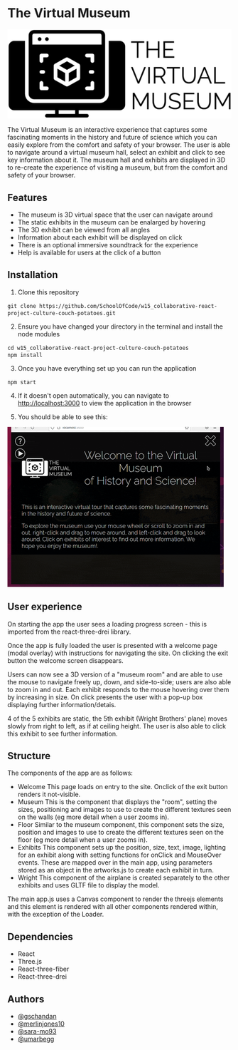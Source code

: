 # The Virtual Museum

![logo](./src/logo_2.png)

The Virtual Museum is an interactive experience that captures some fascinating moments in the history and future of science which you can easily explore from the comfort and safety of your browser.
The user is able to navigate around a virtual museum hall, select an exhibit and click to see key information about it.
The museum hall and exhibits are displayed in 3D to re-create the experience of visiting a museum, but from the comfort and safety of your browser.

## Features

- The museum is 3D virtual space that the user can navigate around
- The static exhibits in the museum can be enalarged by hovering
- The 3D exhibit can be viewed from all angles
- Information about each exhibit will be displayed on click
- There is an optional immersive soundtrack for the experience
- Help is available for users at the click of a button

## Installation

1. Clone this repository 
```
git clone https://github.com/SchoolOfCode/w15_collaborative-react-project-culture-couch-potatoes.git
```
2. Ensure you have changed your directory in the terminal and install the node modules
```
cd w15_collaborative-react-project-culture-couch-potatoes
npm install
```
3. Once you have everything set up you can run the application
```
npm start
```
4. If it doesn't open automatically, you can navigate to [http://localhost:3000](http://localhost:3000) to view the application in the browser

5. You should be able to see this:

<img src="./public/2021-07-09 22-46.gif" alt="current site as of 09/07/21">


## User experience

On starting the app the user sees a loading progress screen - this is imported from the react-three-drei library.

Once the app is fully loaded the user is presented with a welcome page (modal overlay) with instructions for navigating the site. On clicking the exit button the welcome screen disappears.

Users can now see a 3D version of a "museum room" and are able to use the mouse to navigate freely up, down, and side-to-side;  users are also able to zoom in and out.  Each exhibit responds to the mouse hovering over them by increasing in size.  On click presents the user with a pop-up box displaying further information/detais.

4 of the 5 exhibits are static, the 5th exhibit (Wright Brothers' plane) moves slowly from right to left, as if at ceiling height.  The user is also able to click this exhibit to see further information.

## Structure

The components of the app are as follows:
- Welcome 
  This page loads  on entry to the site.  Onclick of the exit button renders it not-visible.
- Museum
  This is the component that displays the "room", setting the sizes, positioning and images to use to create the different textures seen on the walls (eg more detail when a user zooms in).
- Floor
  Similar to the museum component, this component sets the size, position and images to use to create the different textures seen on the floor (eg more detail when a user zooms in).
- Exhibits
  This component sets up the position, size, text, image, lighting for an exhibit along with setting functions for onClick and MouseOver events.  These are mapped over in the main app, using parameters stored as an object in the artworks.js to create each exhibit in turn. 
- Wright
  This component of the airplane is created separately to the other exhibits and uses GLTF file to display the model.

The main app.js uses a Canvas component to render the threejs elements and this element is rendered with all other components rendered within, with the exception of the Loader.

  

## Dependencies   

- React
- Three.js
- React-three-fiber
- React-three-drei

## Authors

- [@gschandan](https://github.com/gschandan)
- [@merlinjones10](https://github.com/merlinjones10)
- [@sara-mo93](https://github.com/Sara-Mo93)
- [@umarbegg](https://github.com/UmarBegg)
